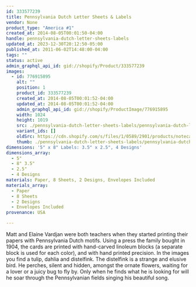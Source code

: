 ```yaml
---
id: 333577239
title: Pennsylvania Dutch Letter Sheets & Labels
vendor: None
product_type: "America #1"
created_at: 2014-08-05T00:01:50-04:00
handle: pennsylvania-dutch-letter-sheets-labels
updated_at: 2023-12-30T20:12:50-05:00
published_at: 2011-06-02T14:48:00-04:00
tags: ""
status: active
admin_graphql_api_id: gid://shopify/Product/333577239
images:
  - id: 776915895
    alt: ""
    position: 1
    product_id: 333577239
    created_at: 2014-08-05T00:01:52-04:00
    updated_at: 2014-08-05T00:01:52-04:00
    admin_graphql_api_id: gid://shopify/ProductImage/776915895
    width: 1024
    height: 1019
    src: ./pennsylvania-dutch-letter-sheets-labels/pennsylvania-dutch-letter-sheets-labels__0.jpg
    variant_ids: []
    oldSrc: https://cdn.shopify.com/s/files/1/0589/2901/products/notecards_5751.jpeg?v=1407211312
    thumb: ./pennsylvania-dutch-letter-sheets-labels/pennsylvania-dutch-letter-sheets-labels__0-thumb.jpg
dimensions: '5" x 8" Labels: 3.5" x 2.5", 4 Designs'
dimensions_array:
  - 5"
  - 8" 3.5"
  - 2.5"
  - 4 Designs
materials: Paper, 8 Sheets, 2 Designs, Envelopes Included
materials_array:
  - Paper
  - 8 Sheets
  - 2 Designs
  - Envelopes Included
provenance: USA

---
```


Matt and Elaine Vardjan were both teachers when they started printing their papers with Pennsylvania Dutch motifs. Using a press the family bought in 1904, the cards are printed with hand-carved linoleum blocks (a separate block is used for each color), and with hand printed precision. In the images you find a tulip, dahlia and distelfink. The distelfink is a strange and elusive bird. He perches, silent and hidden, amongst the ornate flowers, waiting for a lover or a juicy bug to fly by. Only when he finds what he is looking for will he soar through the Pennsylvanian fields singing his beautiful song.